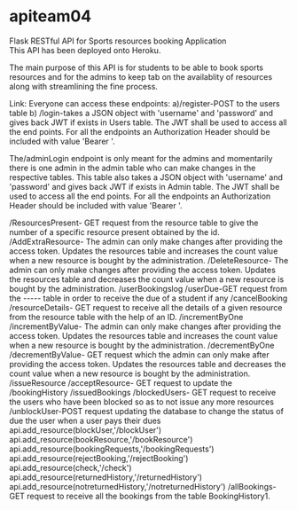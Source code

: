 # apiteam04

Flask RESTful API for Sports resources booking Application<br>
This API has been deployed onto Heroku.<br>

The main purpose of this API is for students to be able to book sports resources and for the admins to keep tab on the availablity of resources along with streamlining the fine process.

Link:
Everyone can access these endpoints:
a)/register-POST to the users table
b) /login-takes a JSON object with 'username' and 'password' and gives back JWT if exists in Users table. The JWT shall be used to access all the end points. For all the endpoints an Authorization Header should be included with value 'Bearer '.


The/adminLogin endpoint is only meant for the admins and momentarily there is one admin in the admin table who can make changes in the respective tables. This table also takes a JSON object with 'username' and 'password' and gives back JWT if exists in Admin table. The JWT shall be used to access all the end points. For all the endpoints an Authorization Header should be included with value 'Bearer '.

/ResourcesPresent- GET request from the resource table to give the number of a specific resource present obtained by the id.
/AddExtraResource- The admin can only make changes after providing the access token. Updates the resources table and increases the count value when a new resource is bought by the administration.
/DeleteResource-  The admin can only make changes after providing the access token. Updates the resources table and decreases the count value when a new resource is bought by the administration.
/userBookingslog
/userDue-GET request from the ----- table in order to receive the due of a student if any
/cancelBooking
/resourceDetails- GET request to receive all the details of a given resource from the resource table with the help of an ID.
/incrementByOne
/incrementByValue- The admin can only make changes after providing the access token. Updates the resources table and increases the count value when a new resource is bought by the administration.
/decrementByOne
/decrementByValue- GET request which the admin can only make after providing the access token. Updates the resources table and decreases the count value when a new resource is bought by the administration.
/issueResource
/acceptResource- GET request to update the 
/bookingHistory
/issuedBookings
/blockedUsers- GET request to receive the users who have been blocked so as to not issue any more resources
/unblockUser-POST request updating the database to change the status of due the user when a user pays their dues 
api.add_resource(blockUser,'/blockUser')
api.add_resource(bookResource,'/bookResource')
api.add_resource(bookingRequests,'/bookingRequests')
api.add_resource(rejectBooking,'/rejectBooking')
api.add_resource(check,'/check')
api.add_resource(returnedHistory,'/returnedHistory')
api.add_resource(notreturnedHistory,'/notreturnedHistory')
/allBookings-GET request to receive all the bookings from the table BookingHistory1.


